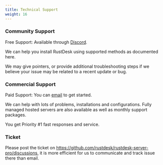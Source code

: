```yaml
---
title: Technical Support
weight: 16
---
```


### Community Support

Free Support: Available through [Discord](https://discord.gg/nDceKgxnkV).

We can help you install RustDesk using supported methods as documented here.

We may give pointers, or provide additional troubleshooting steps if we believe your issue may be related to a recent update or bug.

### Commercial Support

Paid Support: You can [email](mailto:support@rustdesk.com) to get started.

We can help with lots of problems, installations and configurations. Fully managed hosted servers are also available as well as monthly support packages.

You get Priority #1 fast responses and service.

### Ticket

Please post the ticket on https://github.com/rustdesk/rustdesk-server-pro/discussions, it is more efficient for us to communicate and track issue there than email.
